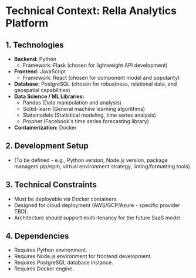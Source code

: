 # Technical Context: Rella Analytics Platform

## 1. Technologies

*   **Backend:** Python
    *   Framework: Flask (chosen for lightweight API development)
*   **Frontend:** JavaScript
    *   Framework: React (chosen for component model and popularity)
*   **Database:** PostgreSQL (chosen for robustness, relational data, and geospatial capabilities)
*   **Data Science / ML Libraries:**
    *   Pandas (Data manipulation and analysis)
    *   Scikit-learn (General machine learning algorithms)
    *   Statsmodels (Statistical modeling, time series analysis)
    *   Prophet (Facebook's time series forecasting library)
*   **Containerization:** Docker

## 2. Development Setup

*   (To be defined - e.g., Python version, Node.js version, package managers pip/npm, virtual environment strategy, linting/formatting tools)

## 3. Technical Constraints

*   Must be deployable via Docker containers.
*   Designed for cloud deployment (AWS/GCP/Azure - specific provider TBD).
*   Architecture should support multi-tenancy for the future SaaS model.

## 4. Dependencies

*   Requires Python environment.
*   Requires Node.js environment for frontend development.
*   Requires PostgreSQL database instance.
*   Requires Docker engine. 